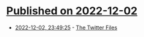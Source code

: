 # [Published on 2022-12-02](index.md)

* [2022-12-02, 23:49:25](https://news.ycombinator.com/item?id=33838556) - [The Twitter Files](https://twitter.com/mtaibbi/status/1598822959866683394)

